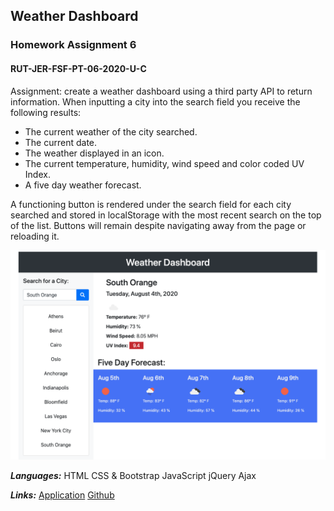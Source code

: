 ## Weather Dashboard
### Homework Assignment 6
#### RUT-JER-FSF-PT-06-2020-U-C

Assignment: create a weather dashboard using a third party API to return information.
When inputting a city into the search field you receive the following results:

- The current weather of the city searched.
- The current date.
- The weather displayed in an icon.
- The current temperature, humidity, wind speed and color coded UV Index.
- A five day weather forecast.

A functioning button is rendered under the search field for each city searched and stored in localStorage with the most recent search on the top of the list.
Buttons will remain despite navigating away from the page or reloading it.


![Weather dashboard screenshot.](Assets/Weather-Dashboard.png)

***Languages:***
HTML
CSS & Bootstrap
JavaScript
jQuery
Ajax

***Links:***
[Application]()
[Github](https://github.com/BwayCarl/weather-dashboard)
